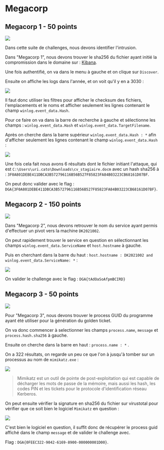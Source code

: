 # Megacorp

## Megacorp 1 - 50 points

![](https://i.imgur.com/pnsTDHh.png)

Dans cette suite de challenges, nous devons identifier l'intrusion.

Dans "Megacorp 1", nous devons trouver le sha256 du fichier ayant initié la compromission dans le domaine sur : [Kibana](http://kibana-tuazhu.inst.malicecyber.com/).

Une fois authentifié, on va dans le menu à gauche et on clique sur ``Discover``.

Ensuite on affiche les logs dans l'année, et on voit qu'il y en a 3030 :

![](https://i.imgur.com/TpUBupY.png)

Il faut donc utiliser les filtres pour afficher le checksum des fichiers, l'emplacements et le noms et afficher seulement les lignes contenant le champ `winlog.event_data.Hash`.

Pour ce faire on va dans la barre de recherche à gauche et sélectionne les champs : `winlog.event_data.Hash` et `winlog.event_data.TargetFilename`.

Après on cherche dans la barre supérieur `winlog.event_data.Hash : *` afin d'afficher seulement les lignes contenant le champ `winlog.event_data.Hash` :

 ![](https://i.imgur.com/PiNUNFt.png)

Une fois cela fait nous avons 6 résultats dont le fichier initiant l'attaque, qui est `C:\Users\uri.cato\Downloads\cv_stagiaire.docm` avec un hash sha256 à : `3F0A801DEBE411DBCA3B572796116B56B527F85823FA84B03223CB68161D07BF`.

On peut donc valider avec le flag : `DGA{3F0A801DEBE411DBCA3B572796116B56B527F85823FA84B03223CB68161D07BF}`.

## Megacorp 2 - 150 points

![](https://i.imgur.com/2bihXPl.png)

Dans "Megacorp 2", nous devons retrouver le nom du service ayant permis d'effectuer un pivot vers la machine `DK2021002`.

On peut rapidement trouver le service en question en sélectionnant les champs `winlog.event_data.ServiceName` et `host.hostname` à gauche.

Puis en cherchant dans la barre du haut : `host.hostname : DK2021002 and winlog.event_data.ServiceName: *` :

![](https://i.imgur.com/R4PHMWr.png)

On valider le challenge avec le flag : `DGA{tAdOaSoAfpmBCIRD}`

## Megacorp 3 - 50 points

![](https://i.imgur.com/a0vUWL2.png)

Pour "Megacorp 3", nous devons trouver le process GUID du programme ayant été utiliser pour la génération du golden ticket.

On va donc commencer à selectionner les champs `process.name`,  `message` et `process.hash.sha256` à gauche.

Ensuite on cherche dans la barre en haut : `process.name : *` .

On a 322 résultats, on regarde un peu ce que l'on à jusqu'à tomber sur un processus au nom de `mimikatz.exe` :

![](https://i.imgur.com/QDDdJBK.png)

> Mimikatz est un outil de pointe de post-exploitation qui est capable de décharger les mots de passe de la mémoire, mais aussi les hash, les codes PIN et les tickets pour le protocole d'identification réseau Kerberos.

On peut ensuite vérifier la signature en sha256 du fichier sur virustotal pour vérifier que ce soit bien le logiciel `Mimikatz` en question :

![](https://i.imgur.com/cUDgEt3.png)

C'est bien le logiciel en question, il suffit donc de récupérer le process guid affiché dans le champ `message` et de valider le challenge avec.

Flag : `DGA{0FEEC322-9042-6169-8900-000000001D00}`.
